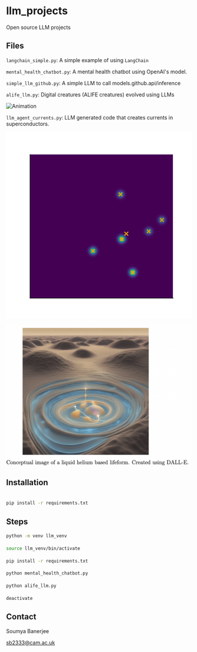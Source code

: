 # llm_projects

Open source LLM projects

## Files

`langchain_simple.py`: A simple example of using `LangChain`

`mental_health_chatbot.py`: A mental health chatbot using OpenAI's model.

`simple_llm_github.py`: A simple LLM to call models.github.api/inference

`alife_llm.py`: Digital creatures (ALIFE creatures) evolved using LLMs

![Animation](wavefront_animation.gif)

`llm_agent_currents.py`: LLM generated code that creates currents in superconductors.

![Animation](superconducting_life.gif)

![Scifi generated image of life in liquid helium](scifi_image.png)

## Installation

```bash

pip install -r requirements.txt
```

## Steps

```bash
python -m venv llm_venv

source llm_venv/bin/activate

pip install -r requirements.txt

python mental_health_chatbot.py

python alife_llm.py

deactivate

```

## Contact

Soumya Banerjee

sb2333@cam.ac.uk

